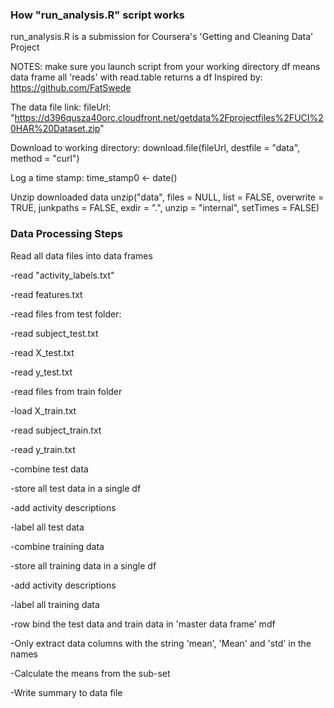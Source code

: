 ### How "run_analysis.R" script works
run_analysis.R is a submission for Coursera's 'Getting and Cleaning Data' Project

NOTES:
	make sure you launch script from your working directory
	df means data frame
	all 'reads' with read.table returns a df
    Inspired by: https://github.com/FatSwede

The data file link:
fileUrl: "https://d396qusza40orc.cloudfront.net/getdata%2Fprojectfiles%2FUCI%20HAR%20Dataset.zip"

Download to working directory:
download.file(fileUrl, destfile = "data", method = "curl")

Log a time stamp:
time_stamp0 <- date()

Unzip downloaded data
unzip("data", files = NULL, list = FALSE, overwrite = TRUE,
       junkpaths = FALSE, exdir = ".", unzip = "internal",
       setTimes = FALSE)

### Data Processing Steps 
Read all data files into data frames

  -read "activity_labels.txt"

  -read features.txt
  
  -read files from test folder:
  
  -read subject_test.txt
  
  -read X_test.txt
  
  -read y_test.txt
  
  -read files from train folder
  
  -load X_train.txt
  
  -read subject_train.txt
  
  -read y_train.txt
  
  -combine test data
  
  -store all test data in a single df
  
  -add activity descriptions
  
  -label all test data
  
  -combine training data
  
  -store all training data in a single df
  
  -add activity descriptions
  
  -label all training data
  
  -row bind the test data and train data in 'master data frame' mdf
  
  -Only extract data columns with the string 'mean', 'Mean' and 'std' in the names
  
  -Calculate the means from the sub-set
  
  -Write summary to data file